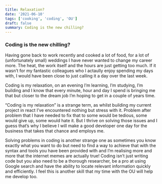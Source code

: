 ```yaml
---
title: Relaxation?
date: '2021-06-10'
tags: ['cooking', 'coding', 'OU']
draft: false
summary: Coding is the new chilling?
---
```


### Coding is the new chilling?

Having gone back to work recently and cooked a lot of food, for a lot of (unfortunately small) weddings I have never wanted to change my career more. The heat, the work itself and the hours are just getting too much. If it wasn’t for my fantastic colleagues who I actaully enjoy spending my days with, I would have been close to just calling it a day over the last week.

Coding is my relaxation, on an evening I’m learning, I’m studying, I’m building and I know that every minute, hour and day I spend is bringing me that but closer to the dream job I’m hoping to get in a couple of years time.

“Coding is my relaxation” is a strange term, as whilst building my current project in react I’ve encountered nothing but stress with it. Problem after problem that I have needed to fix that to some would be tedious, some would give up, some would hate it. But I thrive on solving those issues and I guess that’s why I believe I will make a good developer one day for the business that takes that chance and employs me.

Solving problems in coding is another strange one as sometimes you know exactly what you want to do but need to find a way to achieve that with the syntax and tools you have been provided with and I’m realising more and more that the internet memes are actually true! Coding isn’t just writing code but you also need to be a thorough researcher, be a pro at using Google search and have the ability to locate relevant information quickly and efficiently. I feel this is another skill that my time with the OU will help me develop too.
